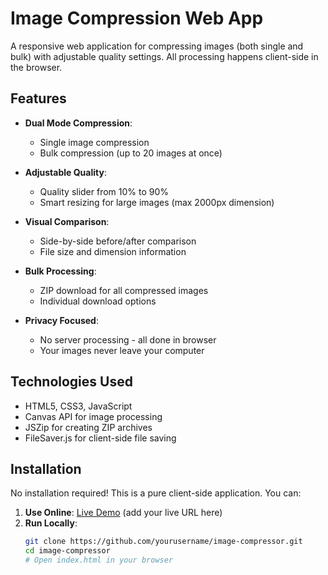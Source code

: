 # Image Compression Web App

A responsive web application for compressing images (both single and bulk) with adjustable quality settings. All processing happens client-side in the browser.


## Features

- **Dual Mode Compression**:
  - Single image compression
  - Bulk compression (up to 20 images at once)
  
- **Adjustable Quality**:
  - Quality slider from 10% to 90%
  - Smart resizing for large images (max 2000px dimension)

- **Visual Comparison**:
  - Side-by-side before/after comparison
  - File size and dimension information

- **Bulk Processing**:
  - ZIP download for all compressed images
  - Individual download options

- **Privacy Focused**:
  - No server processing - all done in browser
  - Your images never leave your computer

## Technologies Used

- HTML5, CSS3, JavaScript
- Canvas API for image processing
- JSZip for creating ZIP archives
- FileSaver.js for client-side file saving

## Installation

No installation required! This is a pure client-side application. You can:

1. **Use Online**: [Live Demo](#) (add your live URL here)
2. **Run Locally**:
   ```bash
   git clone https://github.com/yourusername/image-compressor.git
   cd image-compressor
   # Open index.html in your browser
